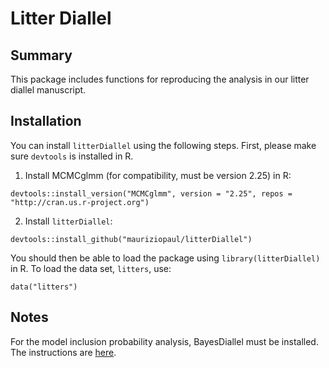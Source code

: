 # Litter Diallel

## Summary

This package includes functions for reproducing the analysis in our litter diallel manuscript.

## Installation

You can install `litterDiallel` using the following steps. First, please make sure `devtools` is installed in R.

1. Install MCMCglmm (for compatibility, must be version 2.25) in R:

```
devtools::install_version("MCMCglmm", version = "2.25", repos = "http://cran.us.r-project.org")
```

2. Install `litterDiallel`:

```
devtools::install_github("mauriziopaul/litterDiallel")
```
You should then be able to load the package using `library(litterDiallel)` in R. To load the data set, `litters`, use:

```
data("litters")
```

## Notes

For the model inclusion probability analysis, BayesDiallel must be installed. The instructions are [here](http://valdarlab.unc.edu/software/bayesdiallel/BayesDiallel.html).